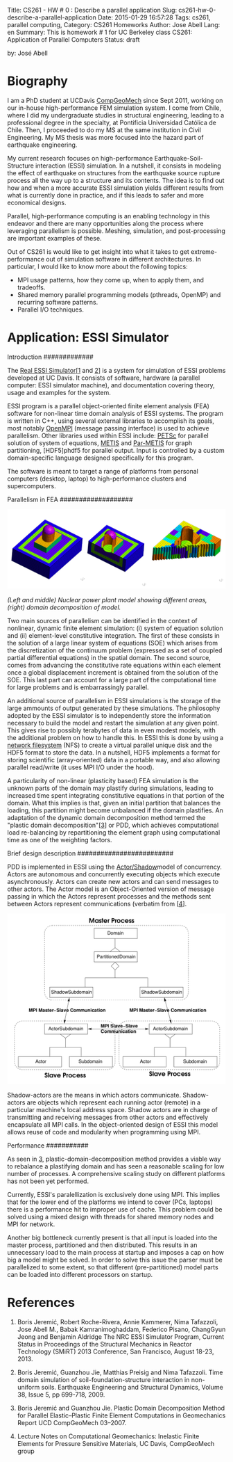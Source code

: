 Title: CS261 - HW # 0 : Describe a parallel application
Slug: cs261-hw-0-describe-a-parallel-application
Date: 2015-01-29 16:57:28
Tags: cs261, parallel computing, 
Category: CS261 Homeworks
Author: Jose Abell
Lang: en
Summary: This is homework # 1 for UC Berkeley class CS261: Application of Parallel Computers
Status: draft

by: José Abell

Biography
==========

I am a PhD student at UCDavis [CompGeoMech][CompGeoMech] since Sept 2011, working on our in-house high-performance FEM simulation system. I come from Chile, where I did my undergraduate studies in structural engineering, leading to a professional degree in the specialty, at Pontificia Universidad Católica de Chile. Then, I proceeded to do my MS at the same institution in Civil Engineering. My MS thesis was more focused into the hazard part of earthquake engineering. 

My current research focuses on high-performance Earthquake-Soil-Structure interaction (ESSI) simulation. In a nutshell, it consists in modeling the effect of earthquake on structures from the earthquake source rupture process all the way up to a structure and its contents. The idea is to find out how and when a more accurate ESSI simulation yields different results from what is currently done in practice, and if this leads to safer and more economical designs. 

Parallel, high-performance computing is an enabling technology in this endeavor and there are many opportunities along the process where leveraging parallelism is possible. Meshing, simulation, and post-processing are important examples of these. 

Out of CS261 is would like to get insight into what it takes to get extreme-performance out of simulation software in different architectures. In particular, I would like to know more about the following topics:

* MPI usage patterns, how they come up, when to apply them, and tradeoffs.
* Shared memory parallel programming models (pthreads, OpenMP) and recurring software patterns. 
* Parallel I/O techniques. 



Application: ESSI Simulator
=============================

Introduction
#############

The [Real ESSI Simulator][essi][[1](#essiref) and [2](#essiref2)]  is a system for simulation of ESSI problems developed at UC Davis. It consists of software, hardware (a parallel computer: ESSI simulator machine), and documentation covering theory, usage and examples for the system.

ESSI program is a parallel object-oriented finite element analysis (FEA) software for non-linear time domain analysis of ESSI systems. The program is written in C++, using several external libraries to accomplish its goals, most notably [OpenMPI][OpenMPI] (message passing interface) is used to achieve parallelism. Other libraries used within ESSI include: [PETSc][petsc] for parallel solution of system of equations, [METIS][metis] and [Par-METIS][parmetis] for graph partitioning, [HDF5]phdf5 for parallel output. Input is controlled by a custom domain-specific language designed specifically for this program. 

The software is meant to target a range of platforms from personal computers (desktop, laptop) to high-performance clusters and supercomputers. 

Parallelism in FEA
###################

![npp](/images/other/npp.png "Nuclear power plant model and its decomposition.")

*(Left and middle) Nuclear power plant model showing different areas, (right) domain decomposition of model.*

Two main sources of parallelism can be identified in the context of nonlinear, dynamic finite element simulation: (i) system of equation solution and (ii) element-level constitutive integration. The first of these consists in the solution of a large linear system of equations (SOE) which arises from the discretization of the continuum problem (expressed as a set of coupled partial differential equations) in the spatial domain. The second source, comes from advancing the constitutive rate equations within each element once a global displacement increment is obtained from the solution of the SOE. This last part can account for a large part of the computational time for large problems and is embarrassingly parallel.

An additional source of parallelism in ESSI simulations is the storage of the large ammounts of output generated by these simulations. The philosophy adopted by the ESSI simulator is to independently store the information necessary to build the model and restart the simulation at any given point. This gives rise to possibly terabytes of data in even modest models, with the additional problem on how to handle this. In ESSI this is done by using a [network filesystem][nfs] (NFS) to create a virtual parallel unique disk and the HDF5 format to store the data. In a nutshell, HDF5 implements a format for storing scientific (array-oriented) data in a portable way, and also allowing parallel read/write (it uses MPI I/O under the hood).

A particularity of non-linear (plasticity based) FEA simulation is the unknown parts of the domain may plastify during simulations, leading to increased time spent integrating constitutive equations in that portion of the domain. What this implies is that, given an initial partition that balances the loading, this partition might become unbalanced if the domain plastifies. An adaptation of the dynamic domain decomposition method termed the "plastic domain decomposition"[[3](#pdd)] or PDD, which achieves computational load re-balancing by repartitioning the element graph using computational time as one of the weighting factors.

Brief design description
#########################

PDD is implemented in ESSI using the [Actor/Shadow][actor]model of concurrency. Actors are autonomous and concurrently executing objects which execute asynchronously. Actors can create new actors and can  send messages to other actors. The Actor model is an Object-Oriented version of message passing in which the Actors represent processes and the methods sent between Actors represent communications (verbatim from [[4](#lecture_notes)].

![shadowactor](/images/other/shadowactor.png "Shadow/actor model.")

Shadow-actors are the means in which actors communicate. Shadow-actors are objects which represent each running actor (remote) in a particular machine's local address space. Shadow actors are in charge of transmitting and receiving messages from other actors and effectively encapsulate all MPI calls. In the object-oriented design of ESSI this model allows reuse of code and modularity when programming using MPI. 

Performance
###########

As seen in [3](#pdd), plastic-domain-decomposition method provides a viable way to rebalance a plastifying domain and has seen a reasonable scaling for low number of processes. A comprehensive scaling study on different platforms has not been yet performed. 

Currently, ESSI's paralellization is exclusively done using MPI. This implies that for the lower end of the platforms we intend to cover (PCs, laptops) there is a performance hit to improper use of cache. This problem could be solved using a mixed design with threads for shared memory nodes and MPI for network. 

Another big bottleneck currently present is that all input is loaded into the master process, partitioned and then distributed. This results in an unnecessary load to the main process at startup and imposes a cap on how big a model might be solved. In order to solve this issue the parser must be parallelized to some extent, so that different (pre-partitioned) model parts can be loaded into different processors on startup. 





References
===========

1. <a id="essiref"></a> Boris Jeremić, Robert Roche-Rivera, Annie Kammerer, Nima Tafazzoli, Jose Abell M., Babak Kamranimoghaddam, Federico Pisano, ChangGyun Jeong and Benjamin Aldridge The NRC ESSI Simulator Program, Current Status in Proceedings of the Structural Mechanics in Reactor Technology (SMiRT) 2013 Conference, San Francisco, August 18-23, 2013.

2. <a id="essiref2"></a> Boris  Jeremić, Guanzhou Jie, Matthias Preisig and Nima Tafazzoli. Time domain simulation of soil-foundation-structure interaction in non-uniform soils. Earthquake Engineering and Structural Dynamics, Volume 38, Issue 5, pp 699-718, 2009.


3. <a id="pdd"></a> Boris Jeremić and Guanzhou Jie. Plastic Domain Decomposition Method for Parallel Elastic–Plastic Finite Element Computations in Geomechanics Report UCD CompGeoMech 03–2007.

4. <a id="lecture_notes"></a> Lecture Notes on Computational Geomechanics: Inelastic Finite Elements for Pressure Sensitive Materials, UC Davis, CompGeoMech group






[CompGeoMech]: http://sokocalo.engr.ucdavis.edu/~jeremic/
[essi]: http://sokocalo.engr.ucdavis.edu/~jeremic/ESSI_Simulator/
[OpenMPI]: www.open-mpi.org/
[petsc]:  http://www.mcs.anl.gov/petsc/
[metis]: http://glaros.dtc.umn.edu/gkhome/metis/metis/overview
[parmetis]: http://glaros.dtc.umn.edu/gkhome/metis/parmetis/overview
[nfs]: http://en.wikipedia.org/wiki/Network_File_System
[actor]: http://en.wikipedia.org/wiki/Actor_model
